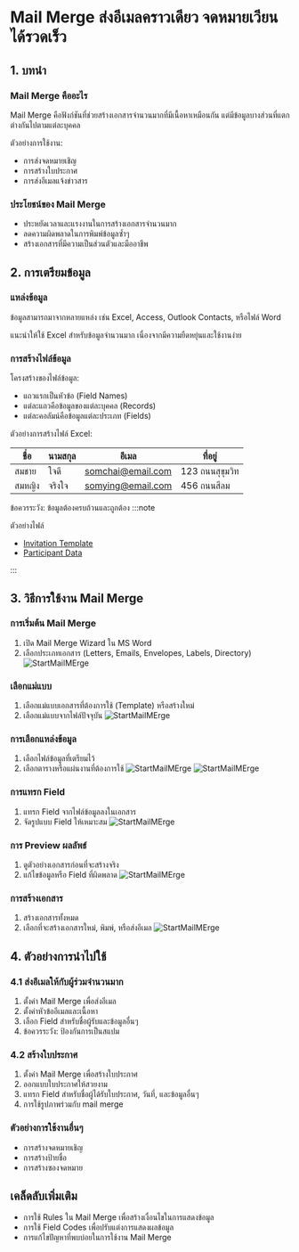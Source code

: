 # Mail Merge ส่งอีเมลคราวเดียว จดหมายเวียน ได้รวดเร็ว

## 1. บทนำ

### Mail Merge คืออะไร

Mail Merge คือฟังก์ชันที่ช่วยสร้างเอกสารจำนวนมากที่มีเนื้อหาเหมือนกัน แต่มีข้อมูลบางส่วนที่แตกต่างกันไปตามแต่ละบุคคล

ตัวอย่างการใช้งาน:

* การส่งจดหมายเชิญ
* การสร้างใบประกาศ
* การส่งอีเมลแจ้งข่าวสาร

### ประโยชน์ของ Mail Merge

* ประหยัดเวลาและแรงงานในการสร้างเอกสารจำนวนมาก
* ลดความผิดพลาดในการพิมพ์ข้อมูลซ้ำๆ
* สร้างเอกสารที่มีความเป็นส่วนตัวและมืออาชีพ

## 2. การเตรียมข้อมูล

### แหล่งข้อมูล

ข้อมูลสามารถมาจากหลายแหล่ง เช่น Excel, Access, Outlook Contacts, หรือไฟล์ Word

แนะนำให้ใช้ Excel สำหรับข้อมูลจำนวนมาก เนื่องจากมีความยืดหยุ่นและใช้งานง่าย

### การสร้างไฟล์ข้อมูล

โครงสร้างของไฟล์ข้อมูล:

* แถวแรกเป็นหัวข้อ (Field Names)
* แต่ละแถวคือข้อมูลของแต่ละบุคคล (Records)
* แต่ละคอลัมน์คือข้อมูลแต่ละประเภท (Fields)

ตัวอย่างการสร้างไฟล์ Excel:

| ชื่อ | นามสกุล | อีเมล | ที่อยู่ |
|---|---|---|---|
| สมชาย | ใจดี | somchai@email.com | 123 ถนนสุขุมวิท |
| สมหญิง | จริงใจ | somying@email.com | 456 ถนนสีลม |

ข้อควรระวัง: ข้อมูลต้องครบถ้วนและถูกต้อง
:::note

ตัวอย่างไฟล์
- [Invitation Template](./assets/mailmerge_Invitation_Letter_Template.docx)
- [Participant Data](./assets/mailmerge_data.xlsx)

:::

## 3. วิธีการใช้งาน Mail Merge

### การเริ่มต้น Mail Merge

1.  เปิด Mail Merge Wizard ใน MS Word
2.  เลือกประเภทเอกสาร (Letters, Emails, Envelopes, Labels, Directory)
![StartMailMErge](./assets/mailmerge_howto_1.jpg)

### เลือกแม่แบบ
1. เลือกแม่แบบเอกสารที่ต้องการใช้ (Template) หรือสร้างใหม่
2. เลือกแม่แบบจากไฟล์ปัจจุบัน
![StartMailMErge](./assets/mailmerge_howto_2.JPG)

### การเลือกแหล่งข้อมูล

1.  เลือกไฟล์ข้อมูลที่เตรียมไว้
2.  เลือกตารางหรือแผ่นงานที่ต้องการใช้
![StartMailMErge](./assets/mailmerge_howto_3_1.JPG)
![StartMailMErge](./assets/mailmerge_howto_3_2.JPG)

### การแทรก Field

1.  แทรก Field จากไฟล์ข้อมูลลงในเอกสาร
2.  จัดรูปแบบ Field ให้เหมาะสม
![StartMailMErge](./assets/mailmerge_howto_4.JPG)

### การ Preview ผลลัพธ์

1.  ดูตัวอย่างเอกสารก่อนที่จะสร้างจริง
2.  แก้ไขข้อมูลหรือ Field ที่ผิดพลาด
![StartMailMErge](./assets/mailmerge_howto_5.JPG)

### การสร้างเอกสาร

1.  สร้างเอกสารทั้งหมด
2.  เลือกที่จะสร้างเอกสารใหม่, พิมพ์, หรือส่งอีเมล
![StartMailMErge](./assets/mailmerge_howto_6.JPG)


## 4. ตัวอย่างการนำไปใช้

### 4.1 ส่งอีเมลให้กับผู้ร่วมจำนวนมาก

1.  ตั้งค่า Mail Merge เพื่อส่งอีเมล
2.  ตั้งค่าหัวข้ออีเมลและเนื้อหา
3.  เลือก Field สำหรับชื่อผู้รับและข้อมูลอื่นๆ
4.  ข้อควรระวัง: ป้องกันการเป็นสแปม

### 4.2 สร้างใบประกาศ

1.  ตั้งค่า Mail Merge เพื่อสร้างใบประกาศ
2.  ออกแบบใบประกาศให้สวยงาม
3.  แทรก Field สำหรับชื่อผู้ได้รับใบประกาศ, วันที่, และข้อมูลอื่นๆ
4.  การใช้รูปภาพร่วมกับ mail merge

### ตัวอย่างการใช้งานอื่นๆ

* การสร้างจดหมายเชิญ
* การสร้างป้ายชื่อ
* การสร้างซองจดหมาย

## เคล็ดลับเพิ่มเติม

* การใช้ Rules ใน Mail Merge เพื่อสร้างเงื่อนไขในการแสดงข้อมูล
* การใช้ Field Codes เพื่อปรับแต่งการแสดงผลข้อมูล
* การแก้ไขปัญหาที่พบบ่อยในการใช้งาน Mail Merge